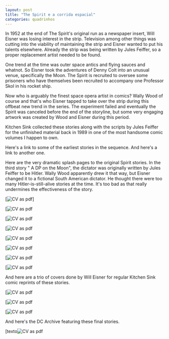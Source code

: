 ```yaml
---
layout: post
title: "The Spirit e a corrida espacial"
categories: quadrinhos
---
```


In 1952 at the end of The Spirit's original run as a newspaper insert, Will Eisner was losing interest in the strip. Television among other things was cutting into the viability of maintaining the strip and Eisner wanted to put his talents elsewhere. Already the strip was being written by Jules Feiffer, so a proper replacement artist needed to be found.

One trend at the time was outer space antics and flying sauces and whatnot. So Eisner took the adventures of Denny Colt into an unusual venue, specifically the Moon. The Spirit is recruited to oversee some prisoners who have themselves been recruited to accompany one Professor Skol in his rocket ship.

Now who is arguably the finest space opera artist in comics? Wally Wood of course and that's who Eisner tapped to take over the strip during this offbeat new trend in the series. The experiment failed and eventually the Spirit was canceled before the end of the storyline, but some very engaging artwork was created by Wood and Eisner during this period.

Kitchen Sink collected these stories along with the scripts by Jules Feiffer for the unfinished material back in 1989 in one of the most handsome comic volumes I happen to own.

Here's a link to some of the earliest stories in the sequence. And here's a link to another one.

Here are the very dramatic splash pages to the original Spirit stories. In the third story " A DP on the Moon", the dictator was originally written by Jules Feiffer to be Hitler. Wally Wood apparently drew it that way, but Eisner changed it to a fictional South American dictator. He thought there were too many Hitler-is-still-alive stories at the time. It's too bad as that really undermines the effectiveness of the story.

[![CV as pdf](_files/intro.jpg)]


[![CV as pdf](_files/2.jpg)

[![CV as pdf](_files/3.jpg)

[![CV as pdf](_files/4.jpg)

[![CV as pdf](_files/5.jpg)

[![CV as pdf](_files/6.jpg)

[![CV as pdf](_files/7.jpg)

[![CV as pdf](_files/8.jpg)


And here are a trio of covers done by Will Eisner for regular Kitchen Sink comic reprints of these stories.

[![CV as pdf](_files/capa1.jpg)

[![CV as pdf](_files/capa2.jpg)

[![CV as pdf](_files/capa3.jpg)


And here's the DC Archive featuring these final stories.

[texto![CV as pdf](_files/encadernado.jpg)
